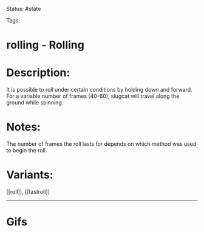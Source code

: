 Status: #state

Tags: 

# rolling - Rolling
# Description:
It is possible to roll under certain conditions by holding down and forward. For a variable number of frames (40-60), slugcat will travel along the ground while spinning.

# Notes:
The number of frames the roll lasts for depends on which method was used to begin the roll.

# Variants:
[[roll]], [[fastroll]]

___
# Gifs
